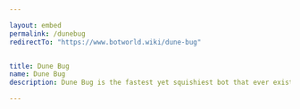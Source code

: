 ```yaml
---

layout: embed
permalink: /dunebug
redirectTo: "https://www.botworld.wiki/dune-bug"


title: Dune Bug
name: Dune Bug
description: Dune Bug is the fastest yet squishiest bot that ever existed in game. However, both of its rolling abilities provide high surviving capability. Also good damage output.

---
```

